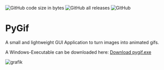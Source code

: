 ![GitHub code size in bytes](https://img.shields.io/github/languages/code-size/ColditzColligula/PyGif?style=plastic)
![GitHub all releases](https://img.shields.io/github/downloads/ColditzColligula/PyGif/total)
![GitHub](https://img.shields.io/github/license/ColditzColligula/PyGif)

# PyGif
A small and lightweight GUI Application to turn images into animated gifs.

A Windows-Executable can be downloaded here: [Download pygif.exe](https://www.dropbox.com/s/eof03w5njmubbz7/pygif.exe?raw=1)

![grafik](https://user-images.githubusercontent.com/79027579/210083464-4284457a-2b6f-43b8-82ff-6d9a85de6e75.png)
